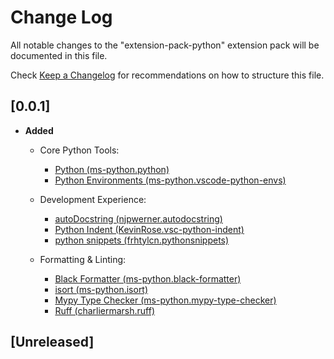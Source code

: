 # Change Log

All notable changes to the "extension-pack-python" extension pack will be documented in this file.

Check [Keep a Changelog](http://keepachangelog.com/) for recommendations on how to structure this file.

## [0.0.1]

- **Added**
  - Core Python Tools:
    - [Python (ms-python.python)](https://marketplace.visualstudio.com/items?itemName=ms-python.python)
    - [Python Environments (ms-python.vscode-python-envs)](https://marketplace.visualstudio.com/items?itemName=ms-python.vscode-python-envs)

  - Development Experience:
    - [autoDocstring (njpwerner.autodocstring)](https://marketplace.visualstudio.com/items?itemName=njpwerner.autodocstring)
    - [Python Indent (KevinRose.vsc-python-indent)](https://marketplace.visualstudio.com/items?itemName=KevinRose.vsc-python-indent)
    - [python snippets (frhtylcn.pythonsnippets)](https://marketplace.visualstudio.com/items?itemName=frhtylcn.pythonsnippets)

  - Formatting & Linting:
    - [Black Formatter (ms-python.black-formatter)](https://marketplace.visualstudio.com/items?itemName=ms-python.black-formatter)
    - [isort (ms-python.isort)](https://marketplace.visualstudio.com/items?itemName=ms-python.isort)
    - [Mypy Type Checker (ms-python.mypy-type-checker)](https://marketplace.visualstudio.com/items?itemName=ms-python.mypy-type-checker)
    - [Ruff (charliermarsh.ruff)](https://marketplace.visualstudio.com/items?itemName=charliermarsh.ruff)

## [Unreleased]
